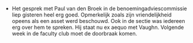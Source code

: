 - Het gesprek met Paul van den Broek in de benoemingadviescommissie liep gisteren heel erg goed. Opmerkelijk zoals zijn vriendelijkheid opeens als een asset werd beschouwd. Ook in de sectie was iedereen erg over hem  te spreken. Hij staat nu ex aequo met Vaughn. Volgende week in de faculty club moet de doorbraak komen.
